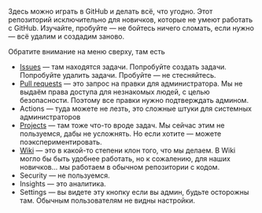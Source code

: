 Здесь можно играть в GitHub и делать всё, что угодно. Этот репозиторий исключительно для новичков, которые не умеют работать с GitHub. Изучайте, пробуйте — не бойтесь ничего сломать, если нужно — всё удалим и создадим заново.

Обратите внимание на меню сверху, там есть 

- [Issues](./issues) — там находятся задачи. Попробуйте создать задачи. Попробуйте удалить задачи. Пробуйте — не стесняйтесь.
- [Pull requests](https://github.com/free-belarus/playground/pulls) — это запрос на правки для администратора. Мы не выдаём права доступа для незнакомых людей, с целью безопасности. Поэтому все правки нужно подтверждать админом.
- Actions — туда можете не лезть, это сложные штуки для системных администраторов
- [Projects](https://github.com/free-belarus/playground/projects) — там тоже что-то вроде задач. Мы сейчас этим не пользуемся, дабы не усложнять. Но если хотите — можете поэкспериментировать. 
- [Wiki](https://github.com/free-belarus/playground/wiki) — это в какой-то степени клон того, что мы делаем. В Wiki могло бы быть удобнее работать, но к сожалению, для наших новичков... мы работаем в обычном репозитории с кодом.
- Security — не пользуемся.
- Insights — это аналитика.
- Settings — вы видете эту кнопку если вы админ, будьте осторожны там. Обычным пользователям не видны настройки.
